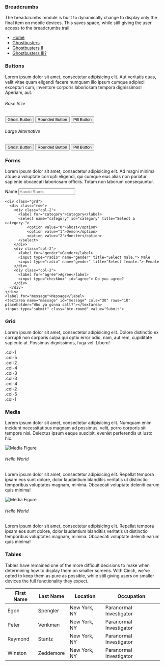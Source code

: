 ### Breadcrumbs
<p>The breadcrumbs module is built to dynamically change to display only the final item on mobile devices. This saves space, while still giving the user access to the breadcrumbs trail.</p>
<ul class="breadcrumbs">
    <li><a href="#">Home</a></li>
    <li><a href="#">Ghostbusters</a></li>
    <li><a href="#">Ghostbusters II</a></li>
    <li class="last"><a href="#">Ghostbusters III?</a></li>
</ul>

### Buttons
<p>Lorem ipsum dolor sit amet, consectetur adipisicing elit. Aut veritatis quas, velit vitae quam eligendi facere numquam illo ipsum cumque adipisci excepturi cum, inventore corporis laboriosam tempora dignissimos! Aperiam, aut.</p>
<div class="grd">
    <div class="row">
        <div class="col-6">
            <h6>Base Size</h6>
            <button class="btn-ghost">Ghost Button</button>
            <button class="btn-round">Rounded Button</button>
            <button class="btn-pill">Pill Button</button>
        </div>
    </div>
</div>
<div class="grd">
    <div class="row">
        <div class="col-6">
            <h6>Large Alternative</h6>
            <button class="btn-ghost btn-lg">Ghost Button</button>
            <button class="btn-round btn-lg">Rounded Button</button>
            <button class="btn-pill btn-lg">Pill Button</button>
        </div>
    </div>
</div>

### Forms
<p>Lorem ipsum dolor sit amet, consectetur adipisicing elit. Ad magni minima atque a voluptate corrupti eligendi, qui cumque eius alias non pariatur sapiente obcaecati laboriosam officiis. Totam non laborum consequuntur.</p>
<form action="" class="">
    <label for="name">Name</label>
    <input type="text" id="name" title="Input your name." placeholder="Harold Ramis">

    <div class="grd">
      <div class="row">
        <div class="col-2">
          <label for="category">Category</label>
          <select name="category" id="category" title="Select a category.">
              <option value="0">Ghost</option>
              <option value="1">Demon</option>
              <option value="2">Monster</option>
          </select>
        </div>
        <div class="col-2">
          <label for="gender">Gender</label>
          <input type="radio" name="gender" title="Select male."> Male
          <input type="radio" name="gender" title="Select female."> Female
        </div>
        <div class="col-2">
          <label for="agree">Agree</label>
          <input type="checkbox" id="agree"> Do you agree?
        </div>
      </div>
    </div>
    <label for="message">Message</label>
    <textarea name="message" id="message" cols="30" rows="10" placeholder="Who ya gonna call?"></textarea>
    <input type="submit" class="btn-round" value="Submit">
</form>

### Grid
<p>Lorem ipsum dolor sit amet, consectetur adipisicing elit. Dolore distinctio ex corrupti non corporis culpa qui optio error odio, nam, aut rem, cupiditate sapiente at. Possimus dignissimos, fuga vel. Libero!</p>
<div class="grd">
    <div class="row is-my1">
        <div class="col-1 is-px1">
            <div class="box">.col-1</div>
        </div>
        <div class="col-5">
            <div class="box">.col-5</div>
        </div>
    </div>
    <div class="row is-my1">
        <div class="col-2 is-px1">
            <div class="box">.col-2</div>
        </div>
        <div class="col-4">
            <div class="box">.col-4</div>
        </div>
    </div>
    <div class="row is-my1">
        <div class="col-3 is-px1">
            <div class="box">.col-3</div>
        </div>
        <div class="col-3">
            <div class="box">.col-3</div>
        </div>
    </div>
    <div class="row is-my1">
        <div class="col-4 is-px1">
            <div class="box">.col-4</div>
        </div>
        <div class="col-2">
            <div class="box">.col-2</div>
        </div>
    </div>
    <div class="row is-my1">
        <div class="col-5 is-px1">
            <div class="box">.col-5</div>
        </div>
        <div class="col-1">
            <div class="box">.col-1</div>
        </div>
    </div>
</div>

### Media
<p>Lorem ipsum dolor sit amet, consectetur adipisicing elit. Numquam enim incidunt necessitatibus magnam ad possimus, velit, porro corporis sit tempore nisi. Delectus ipsum eaque suscipit, eveniet perferendis ut iusto hic.</p>
<div class="media">
    <div class="media-figure">
        <img src="http://fillmurray.com/100/100" alt="Media Figure">
    </div>
    <div class="media-body">
        <h6 class="is-m0">Hello World</h6>
        <p>Lorem ipsum dolor sit amet, consectetur adipisicing elit. Repellat tempora ipsam eos sunt dolore, dolor laudantium blanditiis veritatis ut distinctio temporibus voluptates magnam, minima. Obcaecati voluptate deleniti earum quis minima!</p>
    </div>
</div>
<div class="media">
    <div class="media-figure">
        <img src="http://fillmurray.com/100/100" alt="Media Figure">
    </div>
    <div class="media-body">
        <h6 class="is-m0">Hello World</h6>
        <p>Lorem ipsum dolor sit amet, consectetur adipisicing elit. Repellat tempora ipsam eos sunt dolore, dolor laudantium blanditiis veritatis ut distinctio temporibus voluptates magnam, minima. Obcaecati voluptate deleniti earum quis minima!</p>
    </div>
</div>

### Tables

Tables have remained one of the more difficult decisions to make when determining how to display them on smaller screens. With Cinch, we've opted to keep them as pure as possible, while still giving users on smaller devices the full functionality they expect.

<div class="table">
    <table>
        <thead>
            <tr>
                <th>First Name</th>
                <th>Last Name</th>
                <th>Location</th>
                <th>Occupation</th>
            </tr>
        </thead>
        <tbody>
            <tr>
                <td>Egon</td>
                <td>Spengler</td>
                <td>New York, NY</td>
                <td>Paranormal Investigator</td>
            </tr>
            <tr>
                <td>Peter</td>
                <td>Venkman</td>
                <td>New York, NY</td>
                <td>Paranormal Investigator</td>
            </tr>
            <tr>
                <td>Raymond</td>
                <td>Stantz</td>
                <td>New York, NY</td>
                <td>Paranormal Investigator</td>
            </tr>
            <tr>
                <td>Winston</td>
                <td>Zeddemore</td>
                <td>New York, NY</td>
                <td>Paranormal Investigator</td>
            </tr>
        </tbody>
    </table>
</div>
